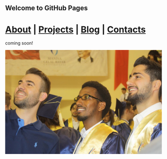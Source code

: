 ## Welcome to GitHub Pages

# [About](link)  |   [Projects]()   |   [Blog]()   |   [Contacts]()

coming soon!

![grad2018](SITA0846.jpg)






